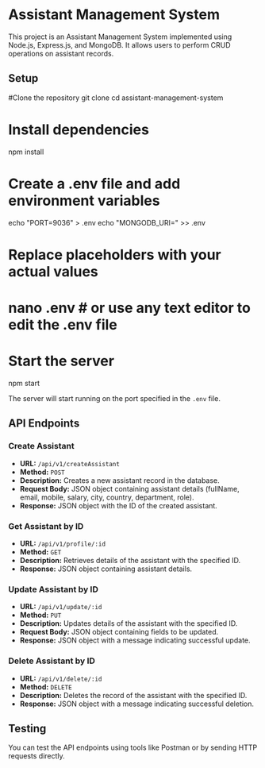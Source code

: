 # Assistant Management System

This project is an Assistant Management System implemented using Node.js, Express.js, and MongoDB. It allows users to perform CRUD operations on assistant records.

## Setup

#Clone the repository
git clone <repository-url>
cd assistant-management-system

# Install dependencies
npm install

# Create a .env file and add environment variables
echo "PORT=9036" > .env
echo "MONGODB_URI=<your-mongodb-uri>" >> .env

# Replace placeholders with your actual values
# nano .env # or use any text editor to edit the .env file

# Start the server
npm start 



  
The server will start running on the port specified in the `.env` file.

## API Endpoints

### Create Assistant

- **URL:** `/api/v1/createAssistant`
- **Method:** `POST`
- **Description:** Creates a new assistant record in the database.
- **Request Body:** JSON object containing assistant details (fullName, email, mobile, salary, city, country, department, role).
- **Response:** JSON object with the ID of the created assistant.

### Get Assistant by ID

- **URL:** `/api/v1/profile/:id`
- **Method:** `GET`
- **Description:** Retrieves details of the assistant with the specified ID.
- **Response:** JSON object containing assistant details.

### Update Assistant by ID

- **URL:** `/api/v1/update/:id`
- **Method:** `PUT`
- **Description:** Updates details of the assistant with the specified ID.
- **Request Body:** JSON object containing fields to be updated.
- **Response:** JSON object with a message indicating successful update.

### Delete Assistant by ID

- **URL:** `/api/v1/delete/:id`
- **Method:** `DELETE`
- **Description:** Deletes the record of the assistant with the specified ID.
- **Response:** JSON object with a message indicating successful deletion.

## Testing

You can test the API endpoints using tools like Postman or by sending HTTP requests directly.


